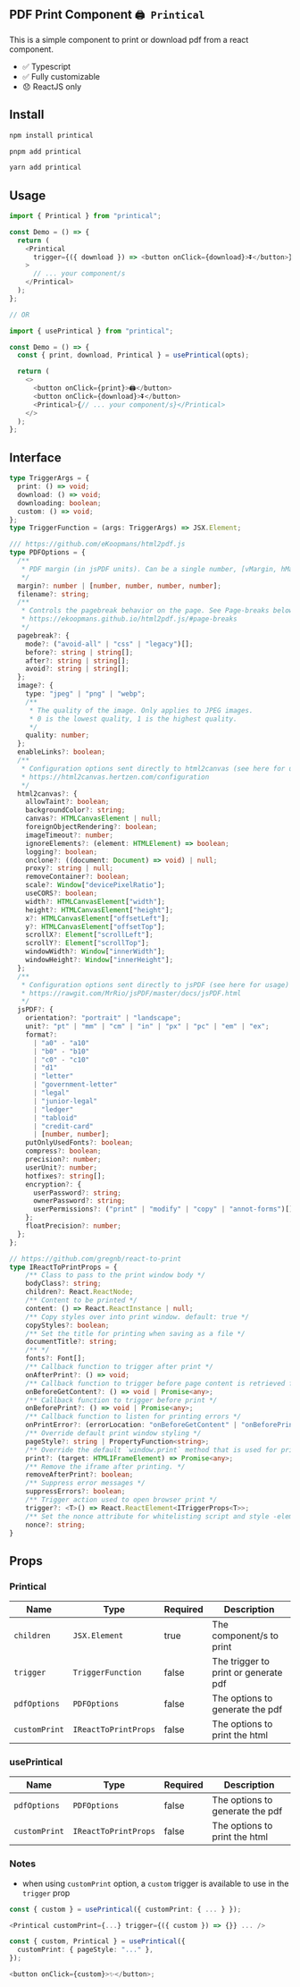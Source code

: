 ## PDF Print Component `🖨️ Printical`

This is a simple component to print or download pdf from a react component.

- ✅ Typescript
- ✅ Fully customizable
- 😞 ReactJS only

## Install

```sh
npm install printical
```

```sh
pnpm add printical
```

```sh
yarn add printical
```

## Usage

```ts
import { Printical } from "printical";

const Demo = () => {
  return (
    <Printical
      trigger={({ download }) => <button onClick={download}>⏬</button>}
    >
      // ... your component/s
    </Printical>
  );
};

// OR

import { usePrintical } from "printical";

const Demo = () => {
  const { print, download, Printical } = usePrintical(opts);

  return (
    <>
      <button onClick={print}>🖨️</button>
      <button onClick={download}>⏬</button>
      <Printical>{// ... your component/s}</Printical>
    </>
  );
};
```

## Interface

```ts
type TriggerArgs = {
  print: () => void;
  download: () => void;
  downloading: boolean;
  custom: () => void;
};
type TriggerFunction = (args: TriggerArgs) => JSX.Element;

/// https://github.com/eKoopmans/html2pdf.js
type PDFOptions = {
  /**
   * PDF margin (in jsPDF units). Can be a single number, [vMargin, hMargin], or [top, left, bottom, right].
   */
  margin?: number | [number, number, number, number];
  filename?: string;
  /**
   * Controls the pagebreak behavior on the page. See Page-breaks below.
   * https://ekoopmans.github.io/html2pdf.js/#page-breaks
   */
  pagebreak?: {
    mode?: ("avoid-all" | "css" | "legacy")[];
    before?: string | string[];
    after?: string | string[];
    avoid?: string | string[];
  };
  image?: {
    type: "jpeg" | "png" | "webp";
    /**
     * The quality of the image. Only applies to JPEG images.
     * 0 is the lowest quality, 1 is the highest quality.
     */
    quality: number;
  };
  enableLinks?: boolean;
  /**
   * Configuration options sent directly to html2canvas (see here for usage).
   * https://html2canvas.hertzen.com/configuration
   */
  html2canvas?: {
    allowTaint?: boolean;
    backgroundColor?: string;
    canvas?: HTMLCanvasElement | null;
    foreignObjectRendering?: boolean;
    imageTimeout?: number;
    ignoreElements?: (element: HTMLElement) => boolean;
    logging?: boolean;
    onclone?: ((document: Document) => void) | null;
    proxy?: string | null;
    removeContainer?: boolean;
    scale?: Window["devicePixelRatio"];
    useCORS?: boolean;
    width?: HTMLCanvasElement["width"];
    height?: HTMLCanvasElement["height"];
    x?: HTMLCanvasElement["offsetLeft"];
    y?: HTMLCanvasElement["offsetTop"];
    scrollX?: Element["scrollLeft"];
    scrollY?: Element["scrollTop"];
    windowWidth?: Window["innerWidth"];
    windowHeight?: Window["innerHeight"];
  };
  /**
   * Configuration options sent directly to jsPDF (see here for usage)
   * https://rawgit.com/MrRio/jsPDF/master/docs/jsPDF.html
   */
  jsPDF?: {
    orientation?: "portrait" | "landscape";
    unit?: "pt" | "mm" | "cm" | "in" | "px" | "pc" | "em" | "ex";
    format?:
      | "a0" - "a10"
      | "b0" - "b10"
      | "c0" - "c10"
      | "d1"
      | "letter"
      | "government-letter"
      | "legal"
      | "junior-legal"
      | "ledger"
      | "tabloid"
      | "credit-card"
      | [number, number];
    putOnlyUsedFonts?: boolean;
    compress?: boolean;
    precision?: number;
    userUnit?: number;
    hotfixes?: string[];
    encryption?: {
      userPassword?: string;
      ownerPassword?: string;
      userPermissions?: ("print" | "modify" | "copy" | "annot-forms")[];
    };
    floatPrecision?: number;
  };
};

// https://github.com/gregnb/react-to-print
type IReactToPrintProps = {
    /** Class to pass to the print window body */
    bodyClass?: string;
    children?: React.ReactNode;
    /** Content to be printed */
    content: () => React.ReactInstance | null;
    /** Copy styles over into print window. default: true */
    copyStyles?: boolean;
    /** Set the title for printing when saving as a file */
    documentTitle?: string;
    /** */
    fonts?: Font[];
    /** Callback function to trigger after print */
    onAfterPrint?: () => void;
    /** Callback function to trigger before page content is retrieved for printing */
    onBeforeGetContent?: () => void | Promise<any>;
    /** Callback function to trigger before print */
    onBeforePrint?: () => void | Promise<any>;
    /** Callback function to listen for printing errors */
    onPrintError?: (errorLocation: "onBeforeGetContent" | "onBeforePrint" | "print", error: Error) => void;
    /** Override default print window styling */
    pageStyle?: string | PropertyFunction<string>;
    /** Override the default `window.print` method that is used for printing */
    print?: (target: HTMLIFrameElement) => Promise<any>;
    /** Remove the iframe after printing. */
    removeAfterPrint?: boolean;
    /** Suppress error messages */
    suppressErrors?: boolean;
    /** Trigger action used to open browser print */
    trigger?: <T>() => React.ReactElement<ITriggerProps<T>>;
    /** Set the nonce attribute for whitelisting script and style -elements for CSP (content security policy) */
    nonce?: string;
}

```

## Props

### Printical

| Name          | Type                 | Required | Description                          |
| ------------- | -------------------- | -------- | ------------------------------------ |
| `children`    | `JSX.Element`        | true     | The component/s to print             |
| `trigger`     | `TriggerFunction`    | false    | The trigger to print or generate pdf |
| `pdfOptions`  | `PDFOptions`         | false    | The options to generate the pdf      |
| `customPrint` | `IReactToPrintProps` | false    | The options to print the html        |

### usePrintical

| Name          | Type                 | Required | Description                     |
| ------------- | -------------------- | -------- | ------------------------------- |
| `pdfOptions`  | `PDFOptions`         | false    | The options to generate the pdf |
| `customPrint` | `IReactToPrintProps` | false    | The options to print the html   |

### Notes

- when using `customPrint` option, a `custom` trigger is available to use in the `trigger` prop

```ts
const { custom } = usePrintical({ customPrint: { ... } });

<Printical customPrint={...} trigger={({ custom }) => {}} ... />
```

```ts
const { custom, Printical } = usePrintical({
  customPrint: { pageStyle: "..." },
});

<button onClick={custom}>✨</button>;
```
